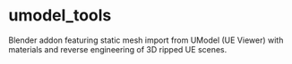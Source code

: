 # umodel_tools
Blender addon featuring static mesh import from UModel (UE Viewer) with materials and reverse engineering of 3D ripped UE scenes.
